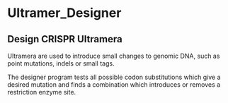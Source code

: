 # Ultramer_Designer
Design CRISPR Ultramera
-----------------------

Ultramera are used to introduce small changes to genomic DNA, such as point mutations, indels or small tags. 

The designer program tests all possible codon substitutions which give a desired mutation and finds a combination which introduces or removes a restriction enzyme site.

